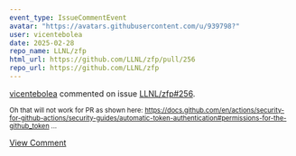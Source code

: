 ```yaml
---
event_type: IssueCommentEvent
avatar: "https://avatars.githubusercontent.com/u/939798?"
user: vicentebolea
date: 2025-02-28
repo_name: LLNL/zfp
html_url: https://github.com/LLNL/zfp/pull/256
repo_url: https://github.com/LLNL/zfp
---
```


<a href='https://github.com/vicentebolea' target='_blank'>vicentebolea</a> commented on issue <a href='https://github.com/LLNL/zfp/pull/256' target='_blank'>LLNL/zfp#256</a>.

<small>Oh that will not work for PR as shown here: https://docs.github.com/en/actions/security-for-github-actions/security-guides/automatic-token-authentication#permissions-for-the-github_token...</small>

<a href='https://github.com/LLNL/zfp/pull/256' target='_blank'>View Comment</a>